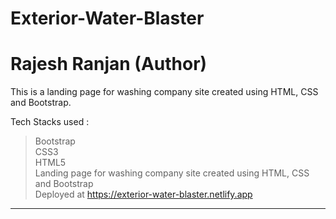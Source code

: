 # Exterior-Water-Blaster

<h1>Rajesh Ranjan (Author)</h1>

This is a landing page for washing company site created using HTML, CSS and Bootstrap.

Tech Stacks used :

> Bootstrap <br>
> CSS3 <br>
> HTML5 <br>
> Landing page for washing company site created using HTML, CSS and Bootstrap <br>
> Deployed at https://exterior-water-blaster.netlify.app <br>

---
